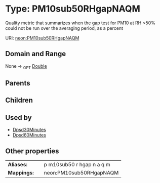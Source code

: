 
# Type: PM10sub50RHgapNAQM


Quality metric that summarizes when the gap test for PM10 at RH <50% could not be run over the averaging period, as a percent

URI: [neon:PM10sub50RHgapNAQM](https://data.neonscience.org/PM10sub50RHgapNAQM)


## Domain and Range

None ->  <sub>OPT</sub> [Double](types/Double.md)

## Parents


## Children


## Used by

 * [Dpsd30Minutes](Dpsd30Minutes.md)
 * [Dpsd60Minutes](Dpsd60Minutes.md)

## Other properties

|  |  |  |
| --- | --- | --- |
| **Aliases:** | | p m10sub50 r hgap n a q m |
| **Mappings:** | | neon:PM10sub50RHgapNAQM |

